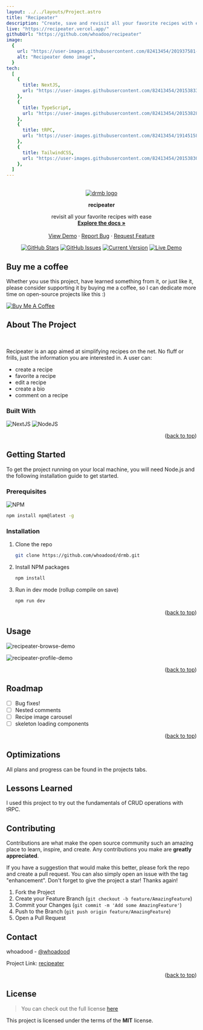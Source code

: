 ```yaml
---
layout: ../../layouts/Project.astro
title: "Recipeater"
description: "Create, save and revisit all your favorite recipes with ease."
live: "https://recipeater.vercel.app/"
githubUrl: "https://github.com/whoadoo/recipeater"
image:
  {
    url: "https://user-images.githubusercontent.com/82413454/201937581-475387a0-4527-4711-a2cc-782c7a2b7d61.png",
    alt: "Recipeater demo image",
  }
tech:
  [
    {
      title: NextJS,
      url: "https://user-images.githubusercontent.com/82413454/201538333-c8ae76a8-799b-42df-a71e-8dcc5b1b9617.svg",
    },
    {
      title: TypeScript,
      url: "https://user-images.githubusercontent.com/82413454/201538286-f5eec681-c586-4fbb-90d8-b5037cfd2bed.svg",
    },
    {
      title: tRPC,
      url: "https://user-images.githubusercontent.com/82413454/191451583-210c833a-671e-4103-93fd-1004215e39f4.png",
    },
    {
      title: TailwindCSS,
      url: "https://user-images.githubusercontent.com/82413454/201538300-3f2d9faf-41ee-4ae5-b4af-c934e13e143d.svg",
    },
  ]
---
```


<a name="readme-top" />
<br />

<div align="center">
  <a href="https://github.com/whoadood/recipeater">
    <img src="https://user-images.githubusercontent.com/82413454/201942312-be0d1107-4175-49f7-923f-1d17029069aa.png" alt="drmb logo">
  </a>

<strong>recipeater</strong>

  <p align="center">
    revisit all your favorite recipes with ease
    <br />
    <a href="https://github.com/recipeater/"><strong>Explore the docs »</strong></a>
    <br />
    <br />
    <a href="https://www.npmjs.com/package/recipeater">View Demo</a>
    ·
    <a href="https://github.com/whoadood/recipeater/issues">Report Bug</a>
    ·
    <a href="https://github.com/whoadood/recipeater/issues">Request Feature</a>
  </p>
</div>

<div align="center">

[![GitHub Stars](https://img.shields.io/github/stars/whoadood/recipeater.svg)](https://github.com/whoadood/recipeater/stargazers) [![GitHub Issues](https://img.shields.io/github/issues/whoadood/recipeater.svg)](https://github.com/whoadood/recipeater/issues) [![Current Version](https://img.shields.io/badge/version-1.0.0-green.svg)](https://github.com/whoadood/recipeater) [![Live Demo](https://img.shields.io/badge/demo-online-green.svg)](https://recipeater.vercel.app)

</div>

## Buy me a coffee

Whether you use this project, have learned something from it, or just like it, please consider supporting it by buying me a coffee, so I can dedicate more time on open-source projects like this :)

<a href="https://www.buymeacoffee.com/whoadood" target="_blank"><img src="https://www.buymeacoffee.com/assets/img/custom_images/orange_img.png" alt="Buy Me A Coffee" style="height: auto !important;width: auto !important;" ></a>

## About The Project

<!-- project main image -->

<br>
<!-- project description here -->

Recipeater is an app aimed at simplifying recipes on the net. No fluff or frills, just the information you are interested in. A user can:

- create a recipe
- favorite a recipe
- edit a recipe
- create a bio
- comment on a recipe

### Built With

<!-- project technologies icons -->

![NextJS](https://img.shields.io/badge/next.js-6DA55F?style=for-the-badge&logo=next.js&logoColor=white)
![NodeJS](https://img.shields.io/badge/node.js-6DA55F?style=for-the-badge&logo=node.js&logoColor=white)

<p align="right">(<a href="#readme-top">back to top</a>)</p>

## Getting Started

To get the project running on your local machine, you will need Node.js and the following installation guide to get started.

### Prerequisites

![NPM](https://img.shields.io/badge/NPM-%23000000.svg?style=for-the-badge&logo=npm&logoColor=white)

```sh
npm install npm@latest -g
```

### Installation

1. Clone the repo
   ```sh
   git clone https://github.com/whoadood/drmb.git
   ```
2. Install NPM packages
   ```sh
   npm install
   ```
3. Run in dev mode (rollup compile on save)
   ```sh
   npm run dev
   ```

<p align="right">(<a href="#readme-top">back to top</a>)</p>

## Usage

<!-- project demo images -->

![recipeater-browse-demo](https://user-images.githubusercontent.com/82413454/202517435-c343e197-175a-4de1-9c72-40bfe5fb4881.png)

![recipeater-profile-demo](https://user-images.githubusercontent.com/82413454/202517564-5cd6531d-8f22-41e5-a977-baf1faacb09b.png)

<!-- project usage guide -->

<p align="right">(<a href="#readme-top">back to top</a>)</p>

## Roadmap

<!-- future plans for project -->

- [ ] Bug fixes!
- [ ] Nested comments
- [ ] Recipe image carousel
- [ ] skeleton loading components

<!-- link to github issues -->
<!-- See the [open issues](https://github.com/[github-username]/[github-project-name]/issues) for a full list of proposed features (and known issues). -->

<p align="right">(<a href="#readme-top">back to top</a>)</p>

## Optimizations

<!-- optimization plans -->

All plans and progress can be found in the projects tabs.

## Lessons Learned

<!-- a few paragraphs about project learnings -->

I used this project to try out the fundamentals of CRUD operations with tRPC.

## Contributing

Contributions are what make the open source community such an amazing place to learn, inspire, and create. Any contributions you make are **greatly appreciated**.

If you have a suggestion that would make this better, please fork the repo and create a pull request. You can also simply open an issue with the tag "enhancement".
Don't forget to give the project a star! Thanks again!

1. Fork the Project
2. Create your Feature Branch (`git checkout -b feature/AmazingFeature`)
3. Commit your Changes (`git commit -m 'Add some AmazingFeature'`)
4. Push to the Branch (`git push origin feature/AmazingFeature`)
5. Open a Pull Request

<!-- MARKDOWN LINKS & IMAGES -->
<!-- https://www.markdownguide.org/basic-syntax/#reference-style-links -->

<!-- [contributors-shield]: https://img.shields.io/github/contributors/[github-username]/[github-project-name].svg?style=for-the-badge
[contributors-url]: https://github.com/[github-username]/[github-project-name]/graphs/contributors
[forks-shield]: https://img.shields.io/github/forks/[github-username]/[github-project-name].svg?style=for-the-badge
[forks-url]: https://github.com/[github-username]/[github-project-name]/network/members
[stars-shield]: https://img.shields.io/github/stars/[github-username]/[github-project-name].svg?style=for-the-badge
[stars-url]: https://github.com/[github-username]/[github-project-name]/stargazers
[issues-shield]: https://img.shields.io/github/issues/[github-username]/[github-project-name].svg?style=for-the-badge
[issues-url]: https://github.com/[github-username]/[github-project-name]/issues
[license-shield]: https://img.shields.io/github/license/[github-username]/[github-project-name].svg?style=for-the-badge
[license-url]: https://github.com/[github-username]/[github-project-name]/blob/master/LICENSE.txt
[linkedin-shield]: https://img.shields.io/badge/-LinkedIn-black.svg?style=for-the-badge&logo=linkedin&colorB=555
[linkedin-url]: https://linkedin.com/in/[linkedin-username]
[next.js]: https://img.shields.io/badge/next.js-000000?style=for-the-badge&logo=nextdotjs&logoColor=white
[next-url]: https://nextjs.org/
[react.js]: https://img.shields.io/badge/React-20232A?style=for-the-badge&logo=react&logoColor=61DAFB
[react-url]: https://reactjs.org/
[vue.js]: https://img.shields.io/badge/Vue.js-35495E?style=for-the-badge&logo=vuedotjs&logoColor=4FC08D
[vue-url]: https://vuejs.org/
[angular.io]: https://img.shields.io/badge/Angular-DD0031?style=for-the-badge&logo=angular&logoColor=white
[angular-url]: https://angular.io/
[svelte.dev]: https://img.shields.io/badge/Svelte-4A4A55?style=for-the-badge&logo=svelte&logoColor=FF3E00
[svelte-url]: https://svelte.dev/
[laravel.com]: https://img.shields.io/badge/Laravel-FF2D20?style=for-the-badge&logo=laravel&logoColor=white
[laravel-url]: https://laravel.com
[bootstrap.com]: https://img.shields.io/badge/Bootstrap-563D7C?style=for-the-badge&logo=bootstrap&logoColor=white
[bootstrap-url]: https://getbootstrap.com
[jquery.com]: https://img.shields.io/badge/jQuery-0769AD?style=for-the-badge&logo=jquery&logoColor=white
[jquery-url]: https://jquery.com -->

## Contact

whoadood - [@whoadood](https://twitter.com/whoadood)

Project Link: [recipeater](https://github.com/whoadood/recipeater)

<p align="right">(<a href="#readme-top">back to top</a>)</p>

## License

> You can check out the full license [here](https://github.com/whoadood/recipeater/LICENSE)

This project is licensed under the terms of the **MIT** license.
